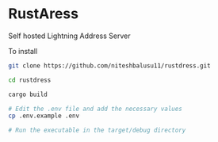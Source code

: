 # RustAress
Self hosted Lightning Address Server

To install
```bash
git clone https://github.com/niteshbalusu11/rustdress.git

cd rustdress

cargo build

# Edit the .env file and add the necessary values
cp .env.example .env

# Run the executable in the target/debug directory
```
